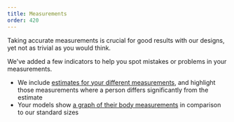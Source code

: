 ```yaml
---
title: Measurements
order: 420
---
```


Taking accurate measurements is crucial for good results with our designs, yet not as trivial as you would think.

We've added a few indicators to help you spot mistakes or problems in your measurements.

 - We include [estimates for your different measurements][2], and highlight those measurements where a person differs significantly from the estimate
 - Your models show [a graph of their body measurements][2] in comparison to our standard sizes

[2]: /docs/guide/measurements/graph/
[2]: /docs/guide/measurements/graph/
